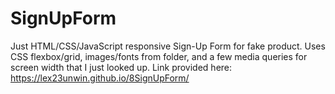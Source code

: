 # SignUpForm

Just HTML/CSS/JavaScript responsive Sign-Up Form for fake product. Uses CSS flexbox/grid, images/fonts from folder, and a few media queries for screen width that I just looked up.
Link provided here: https://lex23unwin.github.io/8SignUpForm/
